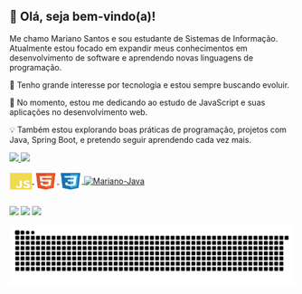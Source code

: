 ## 👋 Olá, seja bem-vindo(a)!
Me chamo Mariano Santos e sou estudante de Sistemas de Informação.
Atualmente estou focado em expandir meus conhecimentos em desenvolvimento de software e aprendendo novas linguagens de programação.

🚀 Tenho grande interesse por tecnologia e estou sempre buscando evoluir.

📘 No momento, estou me dedicando ao estudo de JavaScript e suas aplicações no desenvolvimento web.

💡 Também estou explorando boas práticas de programação, projetos com Java, Spring Boot, e pretendo seguir aprendendo cada vez mais.

<div>
  <a href="https://github.com/marianosantts">
  <img height="170em" src="https://github-readme-stats.vercel.app/api?username=marianosantts&show_icons=true&theme=dark&include_all_commits=true&count_private=true"/>
  <img height="170em" src="https://github-readme-stats.vercel.app/api/top-langs/?username=marianosantts&layout=compact&langs_count=16&theme=dark"/>
</div>

<div style="display: inline_block"><br>
  <img align="center" alt="Mariano-Js" height="30" width="40" src="https://raw.githubusercontent.com/devicons/devicon/master/icons/javascript/javascript-plain.svg">
  <img align="center" alt="Mariano-HTML" height="30" width="40" src="https://raw.githubusercontent.com/devicons/devicon/master/icons/html5/html5-original.svg">
  <img align="center" alt="Mariano-CSS" height="30" width="40" src="https://raw.githubusercontent.com/devicons/devicon/master/icons/css3/css3-original.svg">
  <img align="center" alt="Mariano-Java" height="30" width="40" src="https://cdn.jsdelivr.net/gh/devicons/devicon@latest/icons/java/java-original.svg">
</div>

##
  
  <a href="https://instagram.com/mariano.santts" target="_blank"><img src="https://img.shields.io/badge/-Instagram-%23E4405F?style=for-the-badge&logo=instagram&logoColor=white" target="_blank"></a>
  <a href = "mailto:marianosantos985@gmail.com"><img src="https://img.shields.io/badge/-Gmail-%23333?style=for-the-badge&logo=gmail&logoColor=white" target="_blank"></a>
  <a href="https://www.linkedin.com/in/mariano-santos-892871272" target="_blank"><img src="https://img.shields.io/badge/-LinkedIn-%230077B5?style=for-the-badge&logo=linkedin&logoColor=white" target="_blank"></a> 
</div>

<picture>
  <source media="(prefers-color-scheme: dark)" srcset="https://raw.githubusercontent.com/marianosantts/marianosantts/output/github-contribution-grid-snake-dark.svg">
  <source media="(prefers-color-scheme: light)" srcset="https://raw.githubusercontent.com/marianosantts/marianosantts/output/github-contribution-grid-snake.svg">
  <img alt="github contribution grid snake animation" src="https://raw.githubusercontent.com/marianosantts/marianosantts/output/github-contribution-grid-snake.svg">
</picture>
